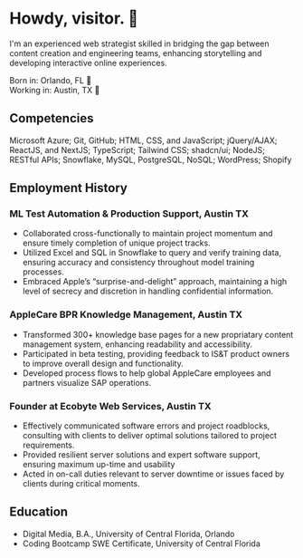# Howdy, visitor. 👋
I'm an experienced web strategist skilled in bridging the gap between content creation and engineering teams, enhancing storytelling and developing interactive online experiences.

Born in:      Orlando, FL 🌴\
Working in:   Austin, TX 🤠

## Competencies 
Microsoft Azure; Git, GitHub; HTML, CSS, and JavaScript; jQuery/AJAX; ReactJS, and NextJS; TypeScript; Tailwind CSS; shadcn/ui; NodeJS; RESTful APIs; Snowflake, MySQL, PostgreSQL, NoSQL; WordPress; Shopify

## Employment History
### ML Test Automation & Production Support, Austin TX
- Collaborated cross-functionally to maintain project momentum and ensure timely completion of unique project tracks.
- Utilized Excel and SQL in Snowflake to query and verify training data, ensuring accuracy and consistency throughout model training processes.
- Embraced Apple’s “surprise-and-delight” approach, maintaining a high level of secrecy and discretion in handling confidential information.
### AppleCare BPR Knowledge Management, Austin TX
-  Transformed 300+ knowledge base pages for a new propriatary content management system, enhancing readability and accessibility.
- Participated in beta testing, providing feedback to IS&T product owners to improve overall design and functionality.
- Developed process flows to help global AppleCare employees and partners visualize SAP operations.
### Founder at Ecobyte Web Services, Austin TX
- Effectively communicated software errors and project roadblocks, consulting with
clients to deliver optimal solutions tailored to project requirements.
- Provided resilient server solutions and expert software support, ensuring maximum up-time and usability
- Acted in on-call duties relevant to server downtime or issues faced by clients during critical moments.

## Education
- Digital Media, B.A., University of Central Florida, Orlando
- Coding Bootcamp SWE Certificate, University of Central Florida
